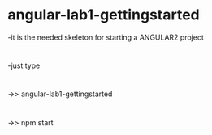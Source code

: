 # angular-lab1-gettingstarted

-it is the needed skeleton for starting a ANGULAR2 project
#
-just type
#
->> angular-lab1-gettingstarted 
#
->> npm start
#

